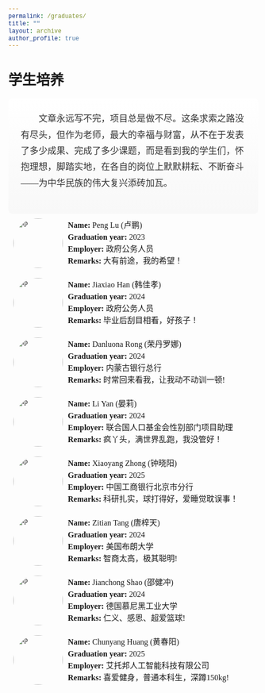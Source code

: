 ```yaml
---
permalink: /graduates/
title: ""
layout: archive
author_profile: true
---
```


<style>
  body {
    font-family: 'Times New Roman', Times, serif !important;
  }
  h1, h2, h3, p, table, span, a {
    font-family: inherit !important;
  }
  code, pre {
    font-family: 'Courier New', monospace !important;
  }
</style>




# 学生培养

<div style="position: relative; padding: 25px; background: linear-gradient(to bottom, #fff, #f8f8f8); border-radius: 8px; font-family: 'Times New Roman', Times, serif; color: #333; line-height: 1.8; box-shadow: 0 1px 1px rgba(0,0,0,0.02);font-size: 18px;">
  <p style="margin: 0 0 20px 0; text-indent: 2em;">
    文章永远写不完，项目总是做不尽。这条求索之路没有尽头，但作为老师，最大的幸福与财富，从不在于发表了多少成果、完成了多少课题，而是看到我的学生们，怀抱理想，脚踏实地，在各自的岗位上默默耕耘、不断奋斗——为中华民族的伟大复兴添砖加瓦。
  </p>
<!--   <p style="margin: 0; text-indent: 2em;">
    师生之缘，是一种难以言喻的情感，如同爱情般微妙而珍贵。茫茫人海，有千千万万个老师，也有千千万万个学生，为何你会成为我的学生？这是命运的馈赠，是时光最温柔的安排，此生最深的幸福，莫过于此。
  </p> -->
</div>




 <!--lp -->
<div class='paper-box' style="display: flex; align-items: center; gap: 10px; padding: 10px;">
  <!-- img r -->
  <div style="width: 100px; height: 100px; border-radius: 50%; overflow: hidden; flex-shrink: 0;">
    <img src='https://sportssuper.github.io/ZSL/assets/images/lp.png' alt="lp" style="width: 100%; height: 100%; object-fit: cover;">
  </div>
  
  <!-- lp-->
  <div style="flex-grow: 1;">
    <p style="margin: 0; line-height: 1.5;font-size: 16px;">
      <strong>Name: </strong>Peng Lu (卢鹏)<br>
      <strong>Graduation year: </strong>2023<br>
      <strong>Employer: </strong>政府公务人员<br>
      <strong>Remarks: </strong>大有前途，我的希望！
    </p>
  </div>
</div>

 <!--hjx-->
<div class='paper-box' style="display: flex; align-items: center; gap: 10px; padding: 10px;">
  <!-- img r -->
  <div style="width: 100px; height: 100px; border-radius: 50%; overflow: hidden; flex-shrink: 0;">
    <img src='https://sportssuper.github.io/ZSL/assets/images/hjx.png' alt="lp" style="width: 100%; height: 100%; object-fit: cover;">
  </div>
  
  <!-- hjx-->
  <div style="flex-grow: 1;">
    <p style="margin: 0; line-height: 1.5;font-size: 16px;">
      <strong>Name: </strong>Jiaxiao Han (韩佳孝)<br>
      <strong>Graduation year: </strong>2024<br>
      <strong>Employer: </strong>政府公务人员<br>
      <strong>Remarks: </strong>毕业后刮目相看，好孩子！
    </p>
  </div>
</div>


 <!--Danluona Rong-->
<div class='paper-box' style="display: flex; align-items: center; gap: 10px; padding: 10px;">
  <!-- img r -->
  <div style="width: 100px; height: 100px; border-radius: 50%; overflow: hidden; flex-shrink: 0;">
    <img src='https://sportssuper.github.io/ZSL/assets/images/rlln.png' alt="lp" style="width: 100%; height: 100%; object-fit: cover;">
  </div>
  
  <!-- Danluona Rong-->
  <div style="flex-grow: 1;">
    <p style="margin: 0; line-height: 1.5;font-size: 16px;">
      <strong>Name: </strong>Danluona Rong (荣丹罗娜)<br>
      <strong>Graduation year: </strong>2024<br>
      <strong>Employer: </strong>内蒙古银行总行<br>
      <strong>Remarks: </strong>时常回来看我，让我动不动训一顿!
    </p>
  </div>
</div>


 <!--Li Yan-->
<div class='paper-box' style="display: flex; align-items: center; gap: 10px; padding: 10px;">
  <!-- img r -->
  <div style="width: 100px; height: 100px; border-radius: 50%; overflow: hidden; flex-shrink: 0;">
    <img src='https://sportssuper.github.io/ZSL/assets/images/yl.png' alt="lp" style="width: 100%; height: 100%; object-fit: cover;">
  </div>
  
  <!-- Li Yan-->
  <div style="flex-grow: 1;">
    <p style="margin: 0; line-height: 1.5;font-size: 16px;">
      <strong>Name: </strong>Li Yan (晏莉)<br>
      <strong>Graduation year: </strong>2024<br>
      <strong>Employer: </strong>联合国人口基金会性别部门项目助理<br>
      <strong>Remarks: </strong>疯丫头，满世界乱跑，我没管好！
    </p>
  </div>
</div>



 <!--Xiaoyang Zhong-->
<div class='paper-box' style="display: flex; align-items: center; gap: 10px; padding: 10px;">
  <!-- img r -->
  <div style="width: 100px; height: 100px; border-radius: 50%; overflow: hidden; flex-shrink: 0;">
    <img src='https://sportssuper.github.io/ZSL/assets/images/zxy.png' alt="lp" style="width: 100%; height: 100%; object-fit: cover;">
  </div>
  
  <!-- Xiaoyang Zhong-->
  <div style="flex-grow: 1;">
    <p style="margin: 0; line-height: 1.5;font-size: 16px;">
      <strong>Name: </strong>Xiaoyang Zhong (钟晓阳)<br>
      <strong>Graduation year: </strong>2025<br>
      <strong>Employer: </strong>中国工商银行北京市分行<br>
      <strong>Remarks: </strong>科研扎实，球打得好，爱睡觉耽误事！
    </p>
  </div>
</div>


 <!--tzt-->
<div class='paper-box' style="display: flex; align-items: center; gap: 10px; padding: 10px;">
  <!-- img r -->
  <div style="width: 100px; height: 100px; border-radius: 50%; overflow: hidden; flex-shrink: 0;">
    <img src='https://sportssuper.github.io/ZSL/assets/images/tzt.jpg' alt="lp" style="width: 100%; height: 100%; object-fit: cover;">
  </div>
  
  <!-- tzt-->
  <div style="flex-grow: 1;">
    <p style="margin: 0; line-height: 1.5;font-size: 16px;">
      <strong>Name: </strong>Zitian Tang (唐梓天)<br>
      <strong>Graduation year: </strong>2024<br>
      <strong>Employer: </strong>美国布朗大学<br>
      <strong>Remarks: </strong>智商太高，极其聪明!
    </p>
  </div>
</div>


 <!--sjc-->
<div class='paper-box' style="display: flex; align-items: center; gap: 10px; padding: 10px;">
  <!-- img r -->
  <div style="width: 100px; height: 100px; border-radius: 50%; overflow: hidden; flex-shrink: 0;">
    <img src='https://sportssuper.github.io/ZSL/assets/images/sjc.jpg' alt="lp" style="width: 100%; height: 100%; object-fit: cover;">
  </div>
  
  <!-- tzt-->
  <div style="flex-grow: 1;">
    <p style="margin: 0; line-height: 1.5;font-size: 16px;">
      <strong>Name: </strong>Jianchong Shao (邵健冲)<br>
      <strong>Graduation year: </strong>2024<br>
      <strong>Employer: </strong>德国慕尼黑工业大学<br>
      <strong>Remarks: </strong>仁义、感恩、超爱篮球!
    </p>
  </div>
</div>



 <!--cyh-->
<div class='paper-box' style="display: flex; align-items: center; gap: 10px; padding: 10px;">
  <!-- img r -->
  <div style="width: 100px; height: 100px; border-radius: 50%; overflow: hidden; flex-shrink: 0;">
    <img src='https://sportssuper.github.io/ZSL/assets/images/hcy.jpg' alt="lp" style="width: 100%; height: 100%; object-fit: cover;">
  </div>
  
  <!-- cyh-->
  <div style="flex-grow: 1;">
    <p style="margin: 0; line-height: 1.5;font-size: 16px;">
      <strong>Name: </strong>Chunyang Huang (黄春阳)<br>
      <strong>Graduation year: </strong>2025<br>
      <strong>Employer: </strong>艾托邦人工智能科技有限公司<br>
      <strong>Remarks: </strong>喜爱健身，普通本科生，深蹲150kg!
    </p>
  </div>
</div>
